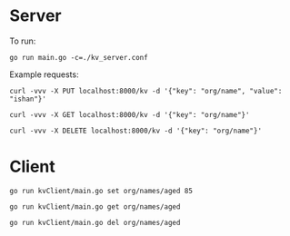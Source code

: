 # Server

To run:

`go run main.go -c=./kv_server.conf`

Example requests:

`curl -vvv -X PUT localhost:8000/kv -d '{"key": "org/name", "value": "ishan"}'`

`curl -vvv -X GET localhost:8000/kv -d '{"key": "org/name"}'`

`curl -vvv -X DELETE localhost:8000/kv -d '{"key": "org/name"}'`

# Client

`go run kvClient/main.go set org/names/aged 85`

`go run kvClient/main.go get org/names/aged`

`go run kvClient/main.go del org/names/aged`

